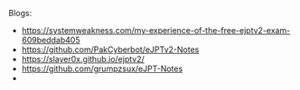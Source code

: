 
Blogs: 
- https://systemweakness.com/my-experience-of-the-free-ejptv2-exam-609beddab405 
- https://github.com/PakCyberbot/eJPTv2-Notes 
- https://slayer0x.github.io/ejptv2/ 
- https://github.com/grumpzsux/eJPT-Notes 
- 